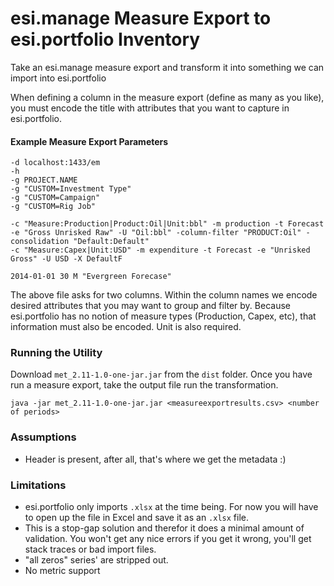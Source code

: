 esi.manage Measure Export to esi.portfolio Inventory
====================================================

Take an esi.manage measure export and transform it into something we can import into esi.portfolio

When defining a column in the measure export (define as many as you like), you must encode the title with attributes that you want to capture in esi.portfolio.

#### Example Measure Export Parameters
```
-d localhost:1433/em
-h
-g PROJECT.NAME
-g "CUSTOM=Investment Type"
-g "CUSTOM=Campaign"
-g "CUSTOM=Rig Job"

-c "Measure:Production|Product:Oil|Unit:bbl" -m production -t Forecast -e "Gross Unrisked Raw" -U "Oil:bbl" -column-filter "PRODUCT:Oil" -consolidation "Default:Default"
-c "Measure:Capex|Unit:USD" -m expenditure -t Forecast -e "Unrisked Gross" -U USD -X DefaultF

2014-01-01 30 M "Evergreen Forecase"
```

The above file asks for two columns. Within the column names we encode desired attributes that you may want to group and filter by. Because esi.portfolio has no notion of measure types (Production, Capex, etc), that information must also be encoded. Unit is also required.

### Running the Utility
Download `met_2.11-1.0-one-jar.jar` from the `dist` folder. Once you have run a measure export, take the output file run the transformation.
```
java -jar met_2.11-1.0-one-jar.jar <measureexportresults.csv> <number of periods>
```
### Assumptions
* Header is present, after all, that's where we get the metadata :)

### Limitations 
* esi.portfolio only imports `.xlsx` at the time being. For now you will have to open up the file in Excel and save it as an `.xlsx` file. 
* This is a stop-gap solution and therefor it does a minimal amount of validation. You won't get any nice errors if you get it wrong, you'll get stack traces or bad import files.
* "all zeros" series' are stripped out.
* No metric support




